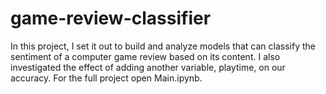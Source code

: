 # game-review-classifier
In this project, I set it out to build and analyze models that can classify the sentiment of a computer game review based on its content. I also investigated the effect of adding another variable, playtime, on our accuracy. For the full project open Main.ipynb.
